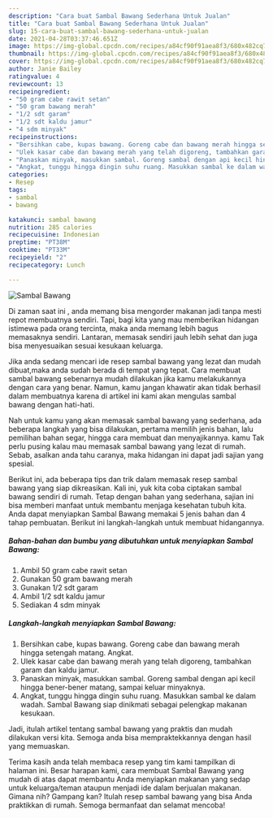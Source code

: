 ```yaml
---
description: "Cara buat Sambal Bawang Sederhana Untuk Jualan"
title: "Cara buat Sambal Bawang Sederhana Untuk Jualan"
slug: 15-cara-buat-sambal-bawang-sederhana-untuk-jualan
date: 2021-04-28T03:37:46.651Z
image: https://img-global.cpcdn.com/recipes/a84cf90f91aea8f3/680x482cq70/sambal-bawang-foto-resep-utama.jpg
thumbnail: https://img-global.cpcdn.com/recipes/a84cf90f91aea8f3/680x482cq70/sambal-bawang-foto-resep-utama.jpg
cover: https://img-global.cpcdn.com/recipes/a84cf90f91aea8f3/680x482cq70/sambal-bawang-foto-resep-utama.jpg
author: Janie Bailey
ratingvalue: 4
reviewcount: 13
recipeingredient:
- "50 gram cabe rawit setan"
- "50 gram bawang merah"
- "1/2 sdt garam"
- "1/2 sdt kaldu jamur"
- "4 sdm minyak"
recipeinstructions:
- "Bersihkan cabe, kupas bawang. Goreng cabe dan bawang merah hingga setengah matang. Angkat."
- "Ulek kasar cabe dan bawang merah yang telah digoreng, tambahkan garam dan kaldu jamur."
- "Panaskan minyak, masukkan sambal. Goreng sambal dengan api kecil hingga bener-bener matang, sampai keluar minyaknya."
- "Angkat, tunggu hingga dingin suhu ruang. Masukkan sambal ke dalam wadah. Sambal Bawang siap dinikmati sebagai pelengkap makanan kesukaan."
categories:
- Resep
tags:
- sambal
- bawang

katakunci: sambal bawang 
nutrition: 285 calories
recipecuisine: Indonesian
preptime: "PT38M"
cooktime: "PT33M"
recipeyield: "2"
recipecategory: Lunch

---
```



![Sambal Bawang](https://img-global.cpcdn.com/recipes/a84cf90f91aea8f3/680x482cq70/sambal-bawang-foto-resep-utama.jpg)

Di zaman  saat ini , anda memang bisa mengorder makanan jadi tanpa mesti repot membuatnya sendiri. Tapi, bagi kita yang mau memberikan hidangan istimewa pada orang tercinta, maka anda memang lebih bagus memasaknya sendiri. Lantaran, memasak sendiri jauh lebih sehat dan juga bisa menyesuaikan sesuai kesukaan keluarga.

Jika anda sedang mencari ide resep sambal bawang yang lezat dan mudah dibuat,maka anda sudah berada di tempat yang tepat. Cara membuat sambal bawang  sebenarnya mudah dilakukan jika kamu melakukannya dengan cara yang benar. Namun, kamu jangan khawatir akan tidak berhasil dalam membuatnya 
karena di artikel ini kami akan mengulas sambal bawang dengan hati-hati.  



Nah untuk kamu yang akan memasak sambal bawang yang sederhana, ada beberapa langkah yang bisa dilakukan, pertama memilih jenis bahan, lalu pemilihan bahan segar, hingga cara membuat dan menyajikannya. kamu Tak perlu pusing kalau mau memasak sambal bawang yang lezat di rumah. Sebab, asalkan anda  tahu caranya, maka hidangan ini dapat jadi sajian yang spesial.

Berikut ini, ada beberapa tips dan trik dalam memasak resep sambal bawang yang siap dikreasikan. Kali ini, yuk kita coba ciptakan sambal bawang sendiri di rumah. Tetap dengan bahan yang sederhana, sajian ini bisa memberi manfaat untuk membantu menjaga kesehatan tubuh kita. Anda dapat menyiapkan Sambal Bawang memakai 5 jenis bahan dan 4 tahap pembuatan. Berikut ini langkah-langkah untuk membuat hidangannya.

<!--inarticleads1-->

##### Bahan-bahan dan bumbu yang dibutuhkan untuk menyiapkan Sambal Bawang:

1. Ambil 50 gram cabe rawit setan
1. Gunakan 50 gram bawang merah
1. Gunakan 1/2 sdt garam
1. Ambil 1/2 sdt kaldu jamur
1. Sediakan 4 sdm minyak




<!--inarticleads2-->

##### Langkah-langkah menyiapkan Sambal Bawang:

1. Bersihkan cabe, kupas bawang. Goreng cabe dan bawang merah hingga setengah matang. Angkat.
1. Ulek kasar cabe dan bawang merah yang telah digoreng, tambahkan garam dan kaldu jamur.
1. Panaskan minyak, masukkan sambal. Goreng sambal dengan api kecil hingga bener-bener matang, sampai keluar minyaknya.
1. Angkat, tunggu hingga dingin suhu ruang. Masukkan sambal ke dalam wadah. Sambal Bawang siap dinikmati sebagai pelengkap makanan kesukaan.




Jadi, itulah artikel tentang  sambal bawang  yang praktis dan mudah dilakukan versi kita. Semoga anda bisa mempraktekkannya dengan hasil yang memuaskan. 

Terima kasih anda telah membaca resep yang tim kami tampilkan di halaman ini. Besar harapan kami, cara membuat  Sambal Bawang yang mudah di atas dapat membantu Anda menyiapkan makanan yang sedap untuk keluarga/teman ataupun menjadi ide dalam berjualan makanan. Gimana nih? Gampang kan? Itulah resep sambal bawang yang bisa Anda praktikkan di rumah. Semoga bermanfaat dan selamat mencoba!

